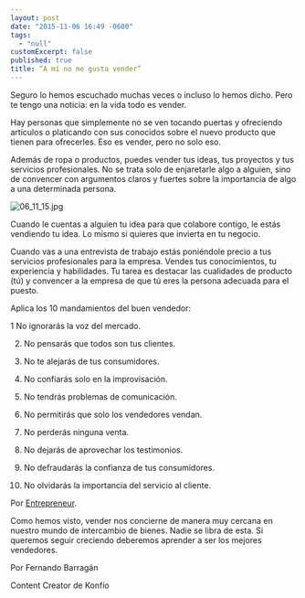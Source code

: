 ```yaml
---
layout: post
date: "2015-11-06 16:49 -0600"
tags: 
  - "null"
customExcerpt: false
published: true
title: “A mí no me gusta vender”
---
```




Seguro lo hemos escuchado muchas veces o incluso lo hemos dicho. Pero te tengo una noticia: en la vida todo es vender.

Hay personas que simplemente no se ven tocando puertas y ofreciendo artículos o platicando con sus conocidos sobre el nuevo producto que tienen para ofrecerles. Eso es vender, pero no solo eso.

Además de ropa o productos, puedes vender tus ideas, tus proyectos y tus servicios profesionales. No se trata solo de enjaretarle algo a alguien, sino de convencer con argumentos claros y fuertes sobre la importancia de algo a una determinada persona.

![06_11_15.jpg]({{site.baseurl}}/img/06_11_15.jpg)

Cuando le cuentas a alguien tu idea para que colabore contigo, le estás vendiendo tu idea. Lo mismo si quieres que invierta en tu negocio. 

Cuando vas a una entrevista de trabajo estás poniéndole precio a tus servicios profesionales para la empresa. Vendes tus conocimientos, tu experiencia y habilidades. Tu tarea es destacar las cualidades de producto (tú) y convencer a la empresa de que tú eres la persona adecuada para el puesto.

Aplica los 10 mandamientos del buen vendedor:

1	No ignorarás la voz del mercado.

2.	No pensarás que todos son tus clientes.

3.	No te alejarás de tus consumidores.

4.	No confiarás solo en la improvisación.

5.	No tendrás problemas de comunicación.

6.	No permitirás que solo los vendedores vendan.

7.	No perderás ninguna venta.

8.	No dejarás de aprovechar los testimonios.

9.	No defraudarás la confianza de tus consumidores.

10.	No olvidarás la importancia del servicio al cliente.

Por [Entrepreneur](http://www.soyentrepreneur.com/2473-los-10-mandamientos-del-buen-vendedor.html). 

Como hemos visto, vender nos concierne de manera muy cercana en nuestro mundo de intercambio de bienes. Nadie se libra de esta. Si queremos seguir creciendo deberemos aprender a ser los mejores vendedores.

Por Fernando Barragán

Content Creator de Konfío

